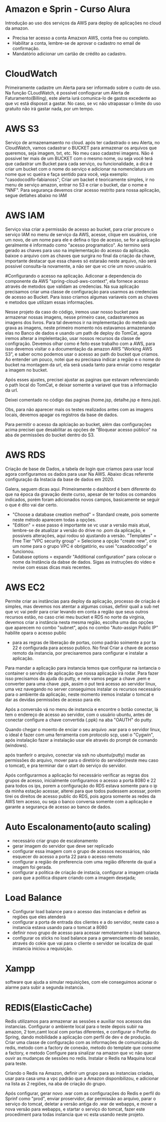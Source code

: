 # Amazon e Sprin - Curso Alura
Introdução ao uso dos serviços da AWS para deploy de aplicações no cloud da amazon.
- Precisa ter acesso a conta Amazxon AWS, conta free ou completo.
- Habilitar a conta, lembre-se de aprovar o cadastro no email de confirmação.
- Mandatório adicionar um cartão de crédito ao cadastro.


# CloudWatch
Primeiramente cadastre um Alerta para ser informado sobre o custo de uso.
Na função CLoudWatch, é possivel confiogurar um Alerta de Faturamento(Billing),
este alerta iurá comunica-lo de gastos excedente ao que vc está disposot a gastar.
No caso, se vc não utrapassar o limite do uso gratuito não irá gastar nada, por um tempo.



# AWS S3
Serviço de armazenamaento no cloud. após ter cadastrado o seu Alerta, no CloudWatch, vamos cadastrar o BUCKET
para armazenar os arquivos que queremos, seja imagem, txt, etc. No meu caso cadastrei imagens.
Não é possivel ter mais de um BUCKET com o mesmo nome, ou seja você terá que cadastrar um Bucket para cada serviço, ou funcionalidade, a dica é criar um bucket com o nome do serviço e adicionar na nomenclatura um nome que vc queira e faça sentido para você, veja exemplo: "casodocodifo-fabianoss";
Criar um backet é teoricamente simples, ir no menu de serviço amazon, entrar no S3 e criar o bucket, dar o nome e  "NNF".
Para segurança devemos cirar acesso restrito para nossa aplicação, segue detlahes abaixo no IAM

# AWS IAM
Serviço visa criar a permissão de acesso ao bucket, para criar procure o serviço IAM no menu de serviço da AWS, acesse, clique em usuários, crie um novo, de um nome para ele e defina o tipo de acesso, se for a aplicação geralmente é informado como "acesso programatico".
Ao termino será gerado as chaves para uso na implementação do acesso da aplicação. baixoe o arquivo com as chaves que surgira no final da criação da chave, importante destacar que essa chaves só estaraão neste arquivo, não será possivel consulta-la novamente, a não ser que vc crie um novo usuário.

#Configurando o acesso na aplicação.
Adiconar a dependencia do componente da AWS "spring-cloud-aws-context", ela fornece acesso através de metodos que validam as credencias.
Na sua aplicação precisamos criar uma classe de configuração para usarmos as credencias de acesso ao Bucket.
Para issso criamos algumas variaveis com as chaves e metodos que utilizam essas informações.

Nesse projeto da caso do código, iremos usar nosso bucket para armazenar nossas imagens, nesse primeiro case, cadastraremos as imagens dos livros.
Para tal devemos ir na implementação do metedo que grava as imagens, neste primeiro momento nós estavamos armazenando elas no Banco de dados e usando um path de deploy do TomCat, agora iremos alterar a implelentação, usar nossos recursos da classe de configração.
Devemos olhar como é feito esse trabalho com a AWS, para isso devemos visitar o a documentação da amazon AWS "Working AWS S3", e saber ocmo podemos usar o acesso ao path do bucket que criamos.
Ao entender um pouco, notei que eu precisava indicar a região e o nome do bucket na montagem da url, ela será usada tanto para enviar como resgatar a imagem no bucket.

Após esses ajustes, precisei ajustar as paginas que estavam referenciando o path local do TomCat, e deixar somente a variavel que tras a informação da url.

Deixei comentado no código das paginas (home.jsp, detalhe.jsp e  itens.jsp).

Obs, para não aparecer mais os testes realizados antes com as imagens locais, devemos apagar os registros da base de dados.

Para permitir o acesso da aplciação ao bucket, além das configurações acima precisei que desabilitar as opções de "Bloquear acesso público" na aba de permissões do bucket dentro do S3.


# AWS RDS
Criação de base de Dados, a tabela de login que criamos para usar local agora configuramos os dados para usar Na AWS.
Abaixo dicas referente configuração da Instacia da base de dados em 2020.

Galera, seguem dicas aqui. Primeiramente o dashbord é bem diferente do que na época da gravação deste curso, apesar de ter todos os comandos indicados, porém foram adicionados novos campos, basicamente se seguir o que é dito vai dar certo. 
-  "Choose a database creation method" = Standard create, pois somente neste método aparecem todas a opções.
- "Edition" = esse passo é importante se vc usar a versão mais atual, lembre-se de atualizar a versão do drive no .pom da aplicação, e possíveis alterações, aqui rodou só ajustando a versão.
"Templates" = Free Tier
"VPC security group" = Selecione a opção "create new", crie um nome para o grupo VPC é obrigatório, eu usei "casadocodigo" e funcionou.
- Database options = expandir "Additional configuration" para colocar o nome da Instância da dabse de dados.
Sigas as instruções do video e revise com essas dicas mais recentes.


# AWS EC2
Permite criar as instâncias para deploy da aplicação, processo de criação é simples, mas devemos nos atentar a algumas coisas, definir quail a sub net que vc vai pedir para criar levando em conta a região que seus outros recursos estão, no caso criei meu bucket e RDS no norte da virginia, devemos criar a instância nesta mesma região, escolha uma das opções que aparecem no combo "subnet", após no combo "Auto-assign Public IP" habilite opara o acesso public
- para as regras de liberação de portas, como padrão soimente a por ta 22 é configurada para acesso publico.
No final Criar a chave de acesso remoto da instancia, por precisaremos para configurar e instalar a aplicação.

Para mandar a aplicação para instancia temos que configurar na isntancia o container o servidro de aplicação que nossa aplicação irá rodar.
Para fazer isso precisamos da ajuda do putty, e nele vamos pegar a chave .pem e converter para uma chave .ppk, assim o put terá acesso ao servidor linux, uma vez navegando no server conseguimos instalar os recursos necessário para o ambiente da aplicação, neste momento iremos instalar o tomcat e dar as devidas permissões de acesso para ele.

Após a conversão vá no menu de instancia e encontre o botão conectar, lá tem o endereço de acesso ao servidor, com o usuário ubuntu, antes de conectar configure a chave convertida (.ppk) na aba "OAUTH" do putty.

Quando chegar o moento de enciar o seu arquivo .war para o servidor linux, o ideal é fazer com uma ferramenta com protocolo scp, usei o "Cygwin", após instalação fazer a instalação usar ele através do prompt de comando (windows).

após tranferir o arquivo, conectar via ssh no ubuntu(putty) mudar as permissões do arquivo, mover para o diretório do servidor(neste meu caso o tomcat), e pra terminar dar o start do serviço do servidor.

Após configurarmos a aplicação foi necessário verificar as regras dos grupos de acesso, inicialmente configuramos o acesso a porta 8080 e 22 para todos os ips, porem a configuração do RDS estava somente para o ip da minha estação acessar, alterei para que todos pudessem acessar, porém tirei os direitos de acesso public do RDS, pois agora somente as redes da AWS tem acesso, ou seja o banco conversa somente com a aplicação e garante a segurança de acesso ao banco de dados.


# Auto Escalonamento(auto scaling)

- necessário criar grupo de escalonamento
- gerar imagem do servidor que deve ser replicado
- configurar essa imagem com o grupo de acessos necessários, não esquecer do acesso a porta 22 para o acesso remoto
- configurar a região de preferencia com uma região diferente da qual a imagem foi gerada.
- configurar a politica de criação de instacia, configurar a imagem criada para que a politica dispare criando com a imagem desejada;

# Load Balance
- Configurar load balance para o acesso das instancias e definir as regiões que eles atenderá
- configurar a porta de entrada dos clientes e a do servidor, neste caso a instancia estava usando para o tomcat a 8080
- definir novo grupo de acesso para acessar remotamente o load balance.
- configurar os sticks no load balance para a gerwenciamento de sessão, através do cokie que vai para o cliente o servidor se localiza de qual instancia iniciou a requisição.

# Xampp
software que ajuda a simular requisições, com ele conseguimos acionar o alarme para subir a segunda instancia.


# REDIS(ElasticCache)
Redis utilizamos para armazenar as sessões e auxiliar nos acessos das instancias.
Configurar o ambiente local para o teste depois subir na amazon, 2 tom,camt local com portas diferentes, e configurar o Profile do Spring, dando mobilidade a aplicação com perfil de dev e de produção.
Criar uma classe de configuração com as informações de comunicação do redis, metodo com a factory de conexão, metodo do template que consome a factory, e metodo Configure para sinalizar na amazon que vc não quer ouvir as mudanças de sessões no redis.
Instalar o Redis na Maquina local para teste.

Criando o Redis na Amazon, definir um grupo para as instancias criadas, usar para casa uma a vpc padrão que a Amazon disponibilizou, e adicionar na lista as 2 regiões, na aba de criação do grupo.

Após configurar, gerar novo .war com as configurações do Redis e perfil do Sprinf como "prod", enviar proservidor, dar permissão ao arquivo, parar o serviço do tomcat, deletar a versão antiga do .war de webapps, e mover a nova versão para webapps, e startar o serviço do tomcat, fazer este procediment para todas instancia que vc esta usando neste projeto.


